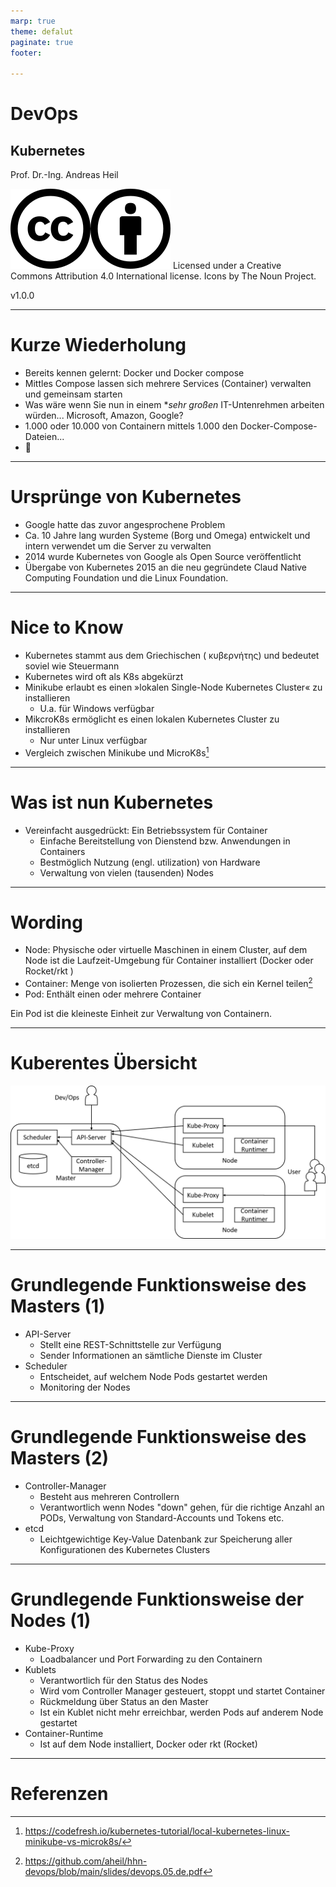 ```yaml
---
marp: true
theme: defalut
paginate: true
footer: 

---
```

<style>
img[alt~="center"] {
  display: block;
  margin: 0 auto;
}
</style>
# DevOps 
## Kubernetes 
Prof. Dr.-Ing. Andreas Heil

![h:32 CC 4.0](../img/cc.svg)![h:32 CC 4.0](../img/by.svg) Licensed under a Creative Commons Attribution 4.0 International license. Icons by The Noun Project.

<!--version-->
v1.0.0
<!--/version-->

---

# Kurze Wiederholung 

* Bereits kennen gelernt: Docker und Docker compose 
* Mittles Compose lassen sich mehrere Services (Container) verwalten und gemeinsam starten 
* Was wäre wenn Sie nun in einem **sehr großen* IT-Untenrehmen arbeiten würden... Microsoft, Amazon, Google? 
* 1.000 oder 10.000 von Containern mittels 1.000 den Docker-Compose-Dateien... 
* 🤯

---

# Ursprünge von Kubernetes 

* Google hatte das zuvor angesprochene Problem 
* Ca. 10 Jahre lang wurden Systeme (Borg und Omega) entwickelt und intern verwendet um die Server zu verwalten 
* 2014 wurde Kubernetes von Google als Open Source veröffentlicht
* Übergabe von Kubernetes 2015 an die neu gegründete Claud Native Computing Foundation und die Linux Foundation.

---

# Nice to Know 

* Kubernetes stammt aus dem Griechischen ( κυβερνήτης) und bedeutet soviel wie Steuermann
* Kubernetes wird oft als K8s abgekürzt
* Minikube erlaubt es einen »lokalen Single-Node Kubernetes Cluster« zu installieren
    * U.a. für Windows verfügbar
* MikcroK8s ermöglicht es einen lokalen Kubernetes Cluster zu installieren
    * Nur unter Linux verfügbar
* Vergleich zwischen Minikube und MicroK8s[^1]

---

# Was ist nun Kubernetes 

* Vereinfacht ausgedrückt: Ein Betriebssystem für Container
    * Einfache Bereitstellung von Dienstend bzw. Anwendungen in Containers  
    * Bestmöglich Nutzung (engl. utilization) von Hardware
    * Verwaltung von vielen (tausenden) Nodes

---
# Wording 

* Node: Physische oder virtuelle Maschinen in einem Cluster, auf dem Node ist die Laufzeit-Umgebung für Container installiert (Docker oder Rocket/rkt )
* Container: Menge von isolierten Prozessen, die sich ein Kernel teilen[^2] 
* Pod: Enthält einen oder mehrere Container 

Ein Pod ist die kleineste Einheit zur Verwaltung von Containern.

---

# Kuberentes Übersicht

![](../img/devops.08.kubernetes_overview.png)

---

# Grundlegende Funktionsweise des Masters (1)

* API-Server
    * Stellt eine REST-Schnittstelle zur Verfügung 
    * Sender Informationen an sämtliche Dienste im Cluster
* Scheduler
    * Entscheidet, auf welchem Node Pods gestartet werden
    * Monitoring der Nodes

---

# Grundlegende Funktionsweise des Masters (2)

* Controller-Manager
    * Besteht aus mehreren Controllern
    * Verantwortlich wenn Nodes "down" gehen, für die richtige Anzahl an PODs, Verwaltung von Standard-Accounts und Tokens etc.
* etcd
    * Leichtgewichtige Key-Value Datenbank zur Speicherung aller Konfigurationen des Kubernetes Clusters

---

# Grundlegende Funktionsweise der Nodes (1)

* Kube-Proxy 
    * Loadbalancer und Port Forwarding zu den Containern 
* Kublets
    * Verantwortlich für den Status des Nodes 
    * Wird vom Controller Manager gesteuert, stoppt und startet Container
    * Rückmeldung über Status an den Master
    * Ist ein Kublet nicht mehr erreichbar, werden Pods auf anderem Node gestartet 
* Container-Runtime
    * Ist auf dem Node installiert, Docker oder rkt (Rocket)

---


# Referenzen 

[^1]: https://codefresh.io/kubernetes-tutorial/local-kubernetes-linux-minikube-vs-microk8s/
[^2]: https://github.com/aheil/hhn-devops/blob/main/slides/devops.05.de.pdf
